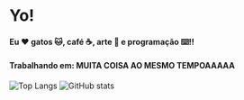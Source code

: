 # Yo!
#### Eu ❤️ gatos 🐱, café ☕, arte 🎨 e programação ⌨️!!
#### Trabalhando em: MUITA COISA AO MESMO TEMPOAAAAA
 ![Top Langs](https://github-readme-stats.vercel.app/api/top-langs/?username=lalinha123&theme=radical)
  ![GitHub stats](https://github-readme-stats.vercel.app/api?username=lalinha123&show_icons=true&theme=radical)



